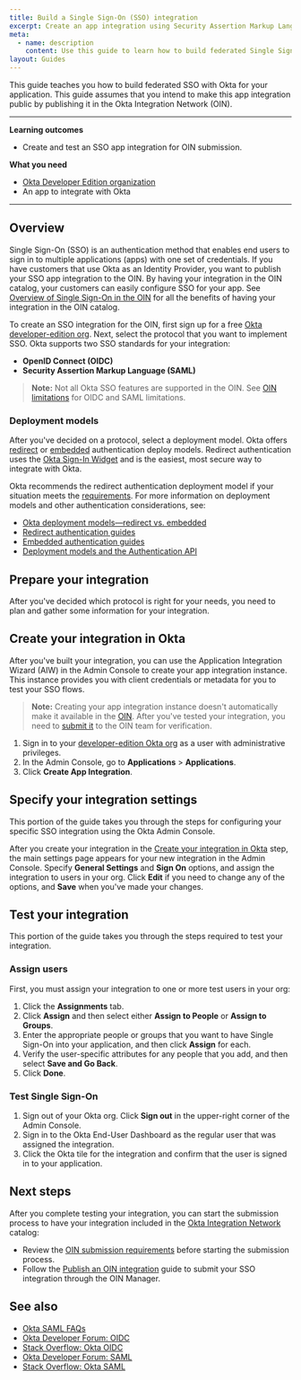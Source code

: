 ```yaml
---
title: Build a Single Sign-On (SSO) integration
excerpt: Create an app integration using Security Assertion Markup Language (SAML) or OpenID Connect (OIDC).
meta:
  - name: description
    content: Use this guide to learn how to build federated Single Sign-On into your Okta integration.
layout: Guides
---
```


This guide teaches you how to build federated SSO with Okta for your application. This guide assumes that you intend to make this app integration public by publishing it in the Okta Integration Network (OIN).

---

**Learning outcomes**

* Create and test an SSO app integration for OIN submission.

**What you need**

* [Okta Developer Edition organization](https://developer.okta.com/signup/)
* An app to integrate with Okta

---

## Overview

Single Sign-On (SSO) is an authentication method that enables end users to sign in to multiple applications (apps) with one set of credentials. If you have customers that use Okta as an Identity Provider, you want to publish your SSO app integration to the OIN. By having your integration in the OIN catalog, your customers can easily configure SSO for your app. See [Overview of Single Sign-On in the OIN](/docs/guides/oin-sso-overview) for all the benefits of having your integration in the OIN catalog.

To create an SSO integration for the OIN, first sign up for a free [Okta developer-edition org](https://developer.okta.com/signup/). Next, select the protocol that you want to implement SSO. Okta supports two SSO standards for your integration:

* **OpenID Connect (OIDC)**
* **Security Assertion Markup Language (SAML)**

> **Note:** Not all Okta SSO features are supported in the OIN. See [OIN limitations](/docs/guides/submit-app-prereq/main/#oin-limitations) for OIDC and SAML limitations.

### Deployment models

After you've decided on a protocol, select a deployment model. Okta offers [redirect](/docs/concepts/redirect-vs-embedded/#redirect-authentication) or [embedded](/docs/concepts/redirect-vs-embedded/#embedded-authentication) authentication deploy models. Redirect authentication uses the [Okta Sign-In Widget](https://github.com/okta/okta-signin-widget#okta-sign-in-widget) and is the easiest, most secure way to integrate with Okta.

Okta recommends the redirect authentication deployment model if your situation meets the [requirements](/docs/concepts/redirect-vs-embedded/#redirect-vs-embedded). For more information on deployment models and other authentication considerations, see:

* [Okta deployment models&mdash;redirect vs. embedded](/docs/concepts/redirect-vs-embedded/)
* [Redirect authentication guides](/docs/guides/redirect-authentication/)
* [Embedded authentication guides](/docs/guides/embedded-authentication/)
* [Deployment models and the Authentication API](/docs/concepts/redirect-vs-embedded/#deployment-models-and-the-authentication-api)

## Prepare your integration

After you've decided which protocol is right for your needs, you need to plan and gather some information for your integration.

<StackSnippet snippet="prep" />

## Create your integration in Okta

After you've built your integration, you can use the Application Integration Wizard (AIW) in the Admin Console to create your app integration instance. This instance provides you with client credentials or metadata for you to test your SSO flows.

> **Note:** Creating your app integration instance doesn't automatically make it available in the [OIN](https://www.okta.com/integrations/). After you've tested your integration, you need to [submit it](/docs/guides/submit-app/) to the OIN team for verification.

1. Sign in to your [developer-edition Okta org](/login/) as a user with administrative privileges.
1. In the Admin Console, go to  **Applications** > **Applications**.
1. Click **Create App Integration**.

<StackSnippet snippet="create" />

## Specify your integration settings

This portion of the guide takes you through the steps for configuring your specific SSO integration using the Okta Admin Console.

After you create your integration in the [Create your integration in Okta](#create-your-integration-in-okta) step, the main settings page appears for your new integration in the Admin Console. Specify **General Settings** and **Sign On** options, and assign the integration to users in your org. Click **Edit** if you need to change any of the options, and **Save** when you've made your changes.

<StackSnippet snippet="settings" />

## Test your integration

This portion of the guide takes you through the steps required to test your integration.

### Assign users

First, you must assign your integration to one or more test users in your org:

1. Click the **Assignments** tab.
1. Click **Assign** and then select either **Assign to People** or **Assign to Groups**.
1. Enter the appropriate people or groups that you want to have Single Sign-On into your application, and then click **Assign** for each.
1. Verify the user-specific attributes for any people that you add, and then select **Save and Go Back**.
1. Click **Done**.

### Test Single Sign-On

1. Sign out of your Okta org. Click **Sign out** in the upper-right corner of the Admin Console.
1. Sign in to the Okta End-User Dashboard as the regular user that was assigned the integration.
1. Click the Okta tile for the integration and confirm that the user is signed in to your application.

<StackSnippet snippet="test" />

## Next steps

After you complete testing your integration, you can start the submission process to have your integration included in the [Okta Integration Network](https://www.okta.com/okta-integration-network/) catalog:
* Review the [OIN submission requirements](/docs/guides/submit-app-prereq/) before starting the submission process.
* Follow the [Publish an OIN integration](/docs/guides/submit-app) guide to submit your SSO integration through the OIN Manager.

## See also

* [Okta SAML FAQs](/docs/concepts/saml/faqs/)
* [Okta Developer Forum: OIDC](https://devforum.okta.com/search?q=oidc)
* [Stack Overflow: Okta OIDC](https://stackoverflow.com/search?q=oidc+okta)
* [Okta Developer Forum: SAML](https://devforum.okta.com/search?q=saml)
* [Stack Overflow: Okta SAML](https://stackoverflow.com/search?q=saml+okta)
